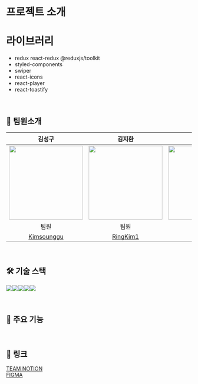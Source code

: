 

# 프로젝트 소개 


# 라이브러리

- redux react-redux @reduxjs/toolkit
- styled-components
- swiper
- react-icons
- react-player
- react-toastify


<br />

## 👥 팀원소개

| 김성구 | 김지환 | 김형빈 | 염경원 | 주현우 |
| :---: | :---: | :---: | :---: | :---: |
| <img src="https://avatars.githubusercontent.com/Kimsounggu" width="200"> | <img src="https://avatars.githubusercontent.com/RingKim1" width="200"> | <img src="https://avatars.githubusercontent.com/hb9901" width="200"> | <img src="https://avatars.githubusercontent.com/YCDM03" width="200"> | <img src="https://avatars.githubusercontent.com/HyunwooJu" width="200"> |
| 팀원 | 팀원 | 부리더 | 팀원 | 리더 |
| [Kimsounggu](https://github.com/Kimsounggu) | [RingKim1](https://github.com/RingKim1) | [hb9901](https://github.com/hb9901)| [YCDM03](https://github.com/YCDM03) | [HyunwooJu](https://github.com/HyunwooJu) |    



<br />


## 🛠️ 기술 스택
<img src="https://img.shields.io/badge/yarn-%232C8EBB?style=for-the-badge&logo=yarn&logoColor=white"><img src="https://img.shields.io/badge/REACT-%2361DAFB?style=for-the-badge&logo=REACT&logoColor=white"><img src="https://img.shields.io/badge/REDUX-%23764ABC?style=for-the-badge&logo=REDUX&logoColor=white"><img src="https://img.shields.io/badge/styledcomponents-%23DB7093?style=for-the-badge&logo=styledcomponents&logoColor=white"><img src="https://img.shields.io/badge/swiper-%236332F6?style=for-the-badge&logo=swiper&logoColor=white">


<br />

## 📝 주요 기능


<br />

## 🔗 링크
[TEAM NOTION](https://www.notion.so/teamsparta/B03-207ac11987a14da99a4b442ad84bf386)
<br/>
[FIGMA](https://www.figma.com/design/Bk7hMPbMn1kO4eVmn0xiTg/Figma-basics?node-id=1669-162202&t=U4y7VwjE9fQldf03-0)

<br />
